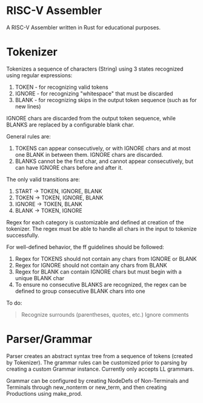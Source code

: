 # RISC-V Assembler

A RISC-V Assembler written in Rust for educational purposes.

# Tokenizer

Tokenizes a sequence of characters (String) using 3 states recognized using regular expressions:
1. TOKEN - for recognizing valid tokens
2. IGNORE - for recognizing "whitespace" that must be discarded
3. BLANK - for recognizing skips in the output token sequence (such as for new lines)

IGNORE chars are discarded from the output token sequence, while BLANKS are replaced by a configurable blank char.

General rules are:
1. TOKENS can appear consecutively, or with IGNORE chars and at most one BLANK in between them. IGNORE chars are discarded.
2. BLANKS cannot be the first char, and cannot appear consecutively, but can have IGNORE chars before and after it.

The only valid transitions are:
1. START -> TOKEN, IGNORE, BLANK
2. TOKEN -> TOKEN, IGNORE, BLANK
3. IGNORE -> TOKEN, BLANK
4. BLANK -> TOKEN, IGNORE

Regex for each category is customizable and defined at creation of the tokenizer. The regex must be able to handle all chars in the input to tokenize successfully.

For well-defined behavior, the ff guidelines should be followed:
1. Regex for TOKENS should not contain any chars from IGNORE or BLANK
2. Regex for IGNORE should not contain any chars from BLANK
3. Regex for BLANK can contain IGNORE chars but must begin with a unique BLANK char
4. To ensure no consecutive BLANKS are recognized, the regex can be defined to group consecutive BLANK chars into one

To do:
> Recognize surrounds (parentheses, quotes, etc.)
> Ignore comments


# Parser/Grammar

Parser creates an abstract syntax tree from a sequence of tokens (created by Tokenizer). The grammar rules can be customized prior to parsing by creating a custom Grammar instance. Currently only accepts LL grammars.

Grammar can be configured by creating NodeDefs of Non-Terminals and Terminals through new_nonterm or new_term, and then creating Productions using make_prod.